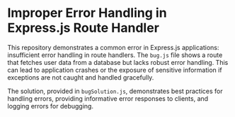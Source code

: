 # Improper Error Handling in Express.js Route Handler

This repository demonstrates a common error in Express.js applications: insufficient error handling in route handlers.  The `bug.js` file shows a route that fetches user data from a database but lacks robust error handling.  This can lead to application crashes or the exposure of sensitive information if exceptions are not caught and handled gracefully.

The solution, provided in `bugSolution.js`, demonstrates best practices for handling errors, providing informative error responses to clients, and logging errors for debugging.